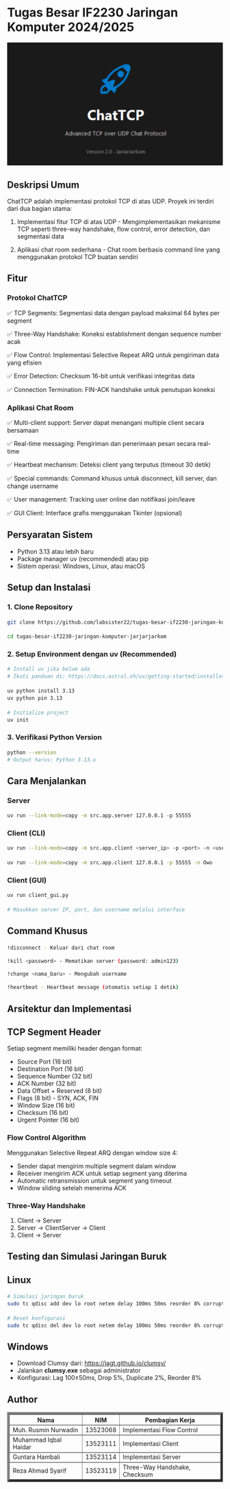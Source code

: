 # Tugas Besar IF2230 Jaringan Komputer 2024/2025

<p align="center">
  <img src="tests/jar.png" alt="jar" />
  <br>
</p>


## Deskripsi Umum

ChatTCP adalah implementasi protokol TCP di atas UDP. Proyek ini terdiri dari dua bagian utama:

1. Implementasi fitur TCP di atas UDP - Mengimplementasikan mekanisme TCP seperti three-way handshake, flow control, error detection, dan segmentasi data

2. Aplikasi chat room sederhana - Chat room berbasis command line yang menggunakan protokol TCP buatan sendiri

## Fitur

### Protokol ChatTCP

✅ TCP Segments: Segmentasi data dengan payload maksimal 64 bytes per segment

✅ Three-Way Handshake: Koneksi establishment dengan sequence number acak

✅ Flow Control: Implementasi Selective Repeat ARQ untuk pengiriman data yang efisien

✅ Error Detection: Checksum 16-bit untuk verifikasi integritas data

✅ Connection Termination: FIN-ACK handshake untuk penutupan koneksi

### Aplikasi Chat Room

✅ Multi-client support: Server dapat menangani multiple client secara bersamaan

✅ Real-time messaging: Pengiriman dan penerimaan pesan secara real-time

✅ Heartbeat mechanism: Deteksi client yang terputus (timeout 30 detik)

✅ Special commands: Command khusus untuk disconnect, kill server, dan change username

✅ User management: Tracking user online dan notifikasi join/leave

✅ GUI Client: Interface grafis menggunakan Tkinter (opsional)

## Persyaratan Sistem

<ul>
<li>Python 3.13 atau lebih baru
<li>Package manager uv (recommended) atau pip
<li>Sistem operasi: Windows, Linux, atau macOS
</ul>

## Setup dan Instalasi

### 1. Clone Repository

```bash
git clone https://github.com/labsister22/tugas-besar-if2230-jaringan-komputer-jarjarjarkom.git

cd tugas-besar-if2230-jaringan-komputer-jarjarjarkom
```

### 2. Setup Environment dengan uv (Recommended)

```bash
# Install uv jika belum ada
# Ikuti panduan di: https://docs.astral.sh/uv/getting-started/installation/

uv python install 3.13
uv python pin 3.13

# Initialize project
uv init
```

### 3. Verifikasi Python Version

```bash
python --version
# Output harus: Python 3.13.x
```

## Cara Menjalankan

### Server

```bash
uv run --link-mode=copy -m src.app.server 127.0.0.1 -p 55555
```

### Client (CLI)

```bash
uv run --link-mode=copy -m src.app.client <server_ip> -p <port> -n <username>

uv run --link-mode=copy -m src.app.client 127.0.0.1 -p 55555 -n Owo
```

### Client (GUI)

```bash
uv run client_gui.py

# Masukkan server IP, port, dan username melalui interface
```

## Command Khusus

```bash
!disconnect - Keluar dari chat room
```

```bash
!kill <password> - Mematikan server (password: admin123)
```

```bash
!change <nama_baru> - Mengubah username
```

```bash
!heartbeat - Heartbeat message (otomatis setiap 1 detik)
```

## Arsitektur dan Implementasi

## TCP Segment Header

Setiap segment memiliki header dengan format:

<ul>
  <li>Source Port (16 bit)</li>
  <li>Destination Port (16 bit)</li>
  <li>Sequence Number (32 bit)</li>
  <li>ACK Number (32 bit)</li>
  <li>Data Offset + Reserved (8 bit)</li>
  <li>Flags (8 bit) - SYN, ACK, FIN</li>
  <li>Window Size (16 bit)</li>
  <li>Checksum (16 bit)</li>
  <li>Urgent Pointer (16 bit)</li>
</ul>

### Flow Control Algorithm

Menggunakan Selective Repeat ARQ dengan window size 4:

<ul>
  <li>Sender dapat mengirim multiple segment dalam window</li>
  <li>Receiver mengirim ACK untuk setiap segment yang diterima</li>
  <li>Automatic retransmission untuk segment yang timeout</li>
  <li>Window sliding setelah menerima ACK</li>
</ul>

### Three-Way Handshake

1. Client → Server
2. Server → ClientServer → Client
3. Client → Server

## Testing dan Simulasi Jaringan Buruk

## Linux

```bash
# Simulasi jaringan buruk
sudo tc qdisc add dev lo root netem delay 100ms 50ms reorder 8% corrupt 5% duplicate 2% 5% loss 5%

# Reset konfigurasi
sudo tc qdisc del dev lo root netem delay 100ms 50ms reorder 8% corrupt 5% duplicate 2% 5% loss 5%
```

## Windows

<ul>
  <li>Download Clumsy dari: <a href="https://jagt.github.io/clumsy/" target="_blank">https://jagt.github.io/clumsy/</a></li>
  <li>Jalankan <strong>clumsy.exe</strong> sebagai administrator</li>
  <li>Konfigurasi: Lag 100±50ms, Drop 5%, Duplicate 2%, Reorder 8%</li>
</ul>

## Author

<table border="5">
  <tr>
    <th>Nama</th>
    <th>NIM</th>
    <th>Pembagian Kerja</th>
  </tr>
  <tr>
    <td>Muh. Rusmin Nurwadin</td>
    <td>13523068</td>
    <td>Implementasi Flow Control</td>
  </tr>
    <tr>
    <td>Muhammad Iqbal Haidar</td>
    <td>13523111</td>
    <td>Implementasi Client</td>
  </tr>
  <tr>
    <td>Guntara Hambali</td>
    <td>13523114</td>
    <td>Implementasi Server</td>
  </tr>
  <tr>
    <td>Reza Ahmad Syarif</td>
    <td>13523119</td>
    <td>Three-Way Handshake, Checksum</td>
  </tr>
</table>
